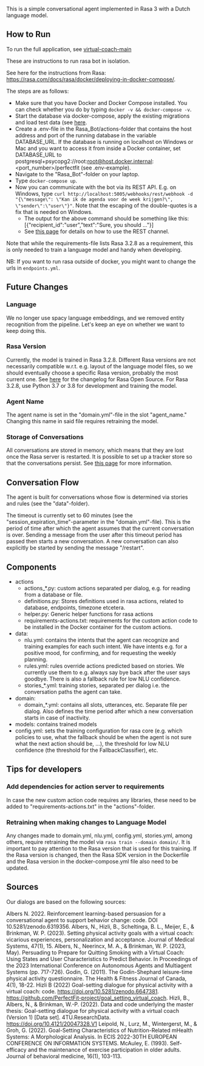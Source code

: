 This is a simple conversational agent implemented in Rasa 3 with a Dutch language model.

## How to Run
To run the full application, see [virtual-coach-main](https://github.com/PerfectFit-project/virtual-coach-main)

These are instructions to run rasa bot in isolation.

See here for the instructions from Rasa: https://rasa.com/docs/rasa/docker/deploying-in-docker-compose/.

The steps are as follows:
- Make sure that you have Docker and Docker Compose installed. You can check whether you do by typing `docker -v && docker-compose -v`.
- Start the database via docker-compose, apply the existing migrations and load test data (see [here](https://github.com/PerfectFit-project/virtual-coach-db).
- Create a .env-file in the Rasa_Bot/actions-folder that contains the host address and port of the running database in the variable DATABASE_URL. If the database is running on localhost on Windows or Mac and you want to access it from inside a Docker container, set DATABASE_URL to postgresql+psycopg2://root:root@host.docker.internal:<port_number>/perfectfit (see .env-example).
- Navigate to the "Rasa_Bot"-folder on your laptop.
- Type `docker-compose up`.
- Now you can communicate with the bot via its REST API. E.g. on Windows, type `curl http://localhost:5005/webhooks/rest/webhook -d "{\"message\": \"Kan ik de agenda voor de week krijgen?\", \"sender\":\"user\"}"`. Note that the escaping of the double-quotes is a fix that is needed on Windows.
   - The output for the above command should be something like this: [{"recipient_id":"user","text":"Sure, you should ..."}]
   - See [this page](https://rasa.com/docs/rasa/connectors/your-own-website#restinput) for details on how to use the REST channel.

Note that while the requirements-file lists Rasa 3.2.8 as a requirement, this is only needed to train a language model and handy when developing.

NB: If you want to run rasa outside of docker, you might want to change the urls
in `endpoints.yml`.

## Future Changes
### Language
We no longer use spacy language embeddings, and we removed entity recognition from the pipeline. Let's keep an eye on whether we want to keep doing this.

### Rasa Version
Currently, the model is trained in Rasa 3.2.8. Different Rasa versions are not necessarily compatible w.r.t. e.g. layout of the language model files, so we should eventually choose a specific Rasa version, probably the most current one. See [here](https://rasa.com/docs/rasa/changelog) for the changelog for Rasa Open Source. For Rasa 3.2.8, use Python 3.7 or 3.8 for development and training the model.

### Agent Name
The agent name is set in the "domain.yml"-file in the slot "agent_name." Changing this name in said file requires retraining the model. 

### Storage of Conversations
All conversations are stored in memory, which means that they are lost once the Rasa server is restarted. It is possible to set up a tracker store so that the conversations persist. See [this page](https://rasa.com/docs/rasa/tracker-stores) for more information.

## Conversation Flow
The agent is built for conversations whose flow is determined via stories and rules (see the "data"-folder).

The timeout is currently set to 60 minutes (see the "session_expiration_time"-parameter in the "domain.yml"-file). This is the period of time after which the agent assumes that the current conversation is over. Sending a message from the user after this timeout period has passed then starts a new conversation. A new conversation can also explicitly be started by sending the message "/restart".

## Components

- actions
   - actions_*.py: custom actions separated per dialog, e.g. for reading from a database or file.
   - definitions.py: Stores definitions used in rasa actions, related to database, endpoints, timezone etcetera.
   - helper.py: Generic helper functions for rasa actions
   - requirements-actions.txt: requirements for the custom action code to be installed in the Docker container for the custom actions.
- data:
   - nlu.yml: contains the intents that the agent can recognize and training examples for each such intent. We have intents e.g. for a positive mood, for confirming, and for requesting the weekly planning.
   - rules.yml: rules override actions predicted based on stories. We currently use them to e.g. always say bye back after the user says goodbye. There is also a fallback rule for low NLU confidence.
   - stories_*.yml: training stories, separated per dialog i.e. the conversation paths the agent can take.
- domain:
  - domain_*.yml: contains all slots, utterances, etc. Separate file per dialog. 
     Also defines the time period after which a new conversation starts in case of inactivity.
- models: contains trained models
- config.yml: sets the training configuration for rasa core (e.g. which policies to use, what the fallback should be when the agent is not sure what the next action should be, ...), the threshold for low NLU confidence (the threshold for the FallbackClassifier), etc.

## Tips for developers

### Add dependencies for action server to requirements
In case the new custom action code requires any libraries, these need to be added to "requirements-actions.txt" in the "actions"-folder.

### Retraining when making changes to Language Model
Any changes made to domain.yml, nlu.yml, config.yml, stories.yml, among others, require retraining the model via `rasa train --domain domain/`. It is important to pay attention to the Rasa version that is used for this training. If the Rasa version is changed, then the Rasa SDK version in the Dockerfile and the Rasa version in the docker-compose.yml file also need to be updated.

## Sources

Our dialogs are based on the following sources:

Albers N. 2022. Reinforcement learning-based persuasion for a conversational agent to support behavior change: code. DOI 10.5281/zenodo.6319356.
Albers, N., Hizli, B., Scheltinga, B. L., Meijer, E., & Brinkman, W. P. (2023). Setting physical activity goals with a virtual coach: vicarious experiences, personalization and acceptance. Journal of Medical Systems, 47(1), 15.
Albers, N., Neerincx, M. A., & Brinkman, W. P. (2023, May). Persuading to Prepare for Quitting Smoking with a Virtual Coach: Using States and User Characteristics to Predict Behavior. In Proceedings of the 2023 International Conference on Autonomous Agents and Multiagent Systems (pp. 717-726).
Godin, G. (2011). The Godin-Shephard leisure-time physical activity questionnaire. The Health & Fitness Journal of Canada, 4(1), 18-22.
Hizli B (2022) Goal-setting dialogue for physical activity with a virtual coach: code. https://doi.org/10.5281/zenodo.6647381. https://github.com/PerfectFit-project/goal_setting_virtual_coach.
Hizli, B., Albers, N., & Brinkman, W.-P. (2022). Data and code underlying the master thesis: Goal-setting dialogue for physical activity with a virtual coach (Version 1) [Data set]. 4TU.ResearchData. https://doi.org/10.4121/20047328.V1
Leipold, N., Lurz, M., Wintergerst, M., & Groh, G. (2022). Goal-Setting Characteristics of Nutrition-Related mHealth Systems: A Morphological Analysis. In ECIS 2022-30TH EUROPEAN CONFERENCE ON INFORMATION SYSTEMS.
McAuley, E. (1993). Self-efficacy and the maintenance of exercise participation in older adults. Journal of behavioral medicine, 16(1), 103-113.